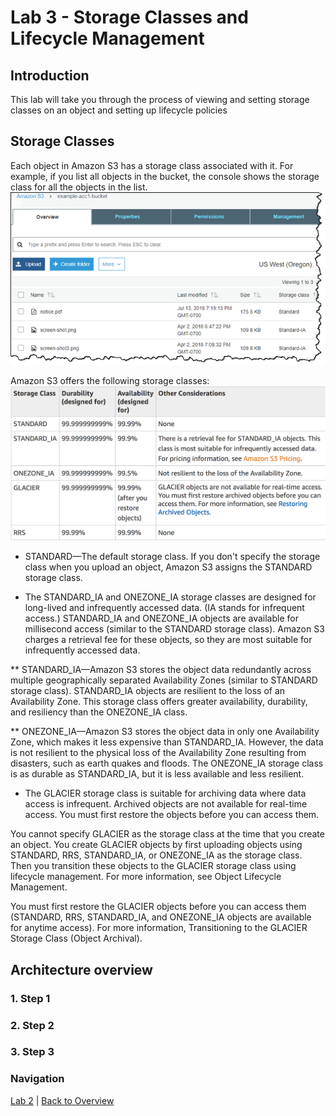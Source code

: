 # Lab 3 - Storage Classes and Lifecycle Management

## Introduction
This lab will take you through the process of viewing and setting storage classes on an object and setting up lifecycle policies

## Storage Classes
Each object in Amazon S3 has a storage class associated with it. For example, if you list all objects in the bucket, the console shows the storage class for all the objects in the list.
![Storage Classes](/images/3-ObjectStorageClass.png)

Amazon S3 offers the following storage classes:
![Storage Classes](/images/3-storageclasses.png)

* STANDARD—The default storage class. If you don't specify the storage class when you upload an object, Amazon S3 assigns the STANDARD storage class.

* The STANDARD_IA and ONEZONE_IA storage classes are designed for long-lived and infrequently accessed data. (IA stands for infrequent access.) STANDARD_IA and ONEZONE_IA objects are available for millisecond access (similar to the STANDARD storage class). Amazon S3 charges a retrieval fee for these objects, so they are most suitable for infrequently accessed data. 

** STANDARD_IA—Amazon S3 stores the object data redundantly across multiple geographically separated Availability Zones (similar to STANDARD storage class). STANDARD_IA objects are resilient to the loss of an Availability Zone. This storage class offers greater availability, durability, and resiliency than the ONEZONE_IA class.

** ONEZONE_IA—Amazon S3 stores the object data in only one Availability Zone, which makes it less expensive than STANDARD_IA. However, the data is not resilient to the physical loss of the Availability Zone resulting from disasters, such as earth quakes and floods. The ONEZONE_IA storage class is as durable as STANDARD_IA, but it is less available and less resilient. 

* The GLACIER storage class is suitable for archiving data where data access is infrequent. Archived objects are not available for real-time access. You must first restore the objects before you can access them.

 You cannot specify GLACIER as the storage class at the time that you create an object. You create GLACIER objects by first uploading objects using STANDARD, RRS, STANDARD_IA, or ONEZONE_IA as the storage class. Then you transition these objects to the GLACIER storage class using lifecycle management. For more information, see Object Lifecycle Management.

 You must first restore the GLACIER objects before you can access them (STANDARD, RRS, STANDARD_IA, and ONEZONE_IA objects are available for anytime access). For more information, Transitioning to the GLACIER Storage Class (Object Archival).


## Architecture overview

### 1. Step 1

### 2. Step 2 

### 3. Step 3

### Navigation
[Lab 2](../lab2/README.md) | 
[Back to Overview](../README.md)